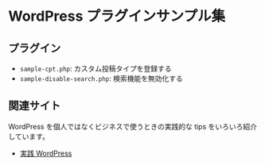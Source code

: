 # WordPress プラグインサンプル集

## プラグイン

- `sample-cpt.php`: カスタム投稿タイプを登録する
- `sample-disable-search.php`: 検索機能を無効化する

## 関連サイト

WordPress を個人ではなくビジネスで使うときの実践的な tips をいろいろ紹介しています。

- [実践 WordPress](https://wordpress.dyno.design/)
